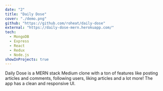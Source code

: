 ```yaml
---
date: "2"
title: "Daily Dose"
cover: "./demo.png"
github: "https://github.com/roheat/daily-dose"
external: "https://daily-dose-mern.herokuapp.com/"
tech:
  - MongoDB
  - Express
  - React
  - Redux
  - Node.js
showInProjects: true
---
```


Daily Dose is a MERN stack Medium clone with a ton of features like posting articles and comments, following users, liking articles and a lot more! The app has a clean and responsive UI.
